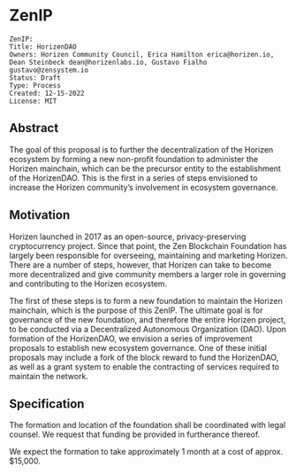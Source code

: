 # ZenIP

    ZenIP: 
    Title: HorizenDAO
    Owners: Horizen Community Council, Erica Hamilton erica@horizen.io, Dean Steinbeck dean@horizenlabs.io, Gustavo Fialho gustavo@zensystem.io 
    Status: Draft
    Type: Process 
    Created: 12-15-2022
    License: MIT


## Abstract


The goal of this proposal is to further the decentralization of the Horizen ecosystem by forming a new non-profit foundation to administer the Horizen mainchain, which can be the precursor entity to the establishment of the HorizenDAO. This is the first in a series of steps envisioned to increase the Horizen community’s involvement in ecosystem governance.



## Motivation

Horizen launched in 2017 as an open-source, privacy-preserving cryptocurrency project. Since that point, the Zen Blockchain Foundation has largely been responsible for overseeing, maintaining and marketing Horizen. There are a number of steps, however, that Horizen can take to become more decentralized and give community members a larger role in governing and contributing to the Horizen ecosystem.

The first of these steps is to form a new foundation to maintain the Horizen mainchain, which is the purpose of this ZenIP. The ultimate goal is for governance of the new foundation, and therefore the entire Horizen project, to be conducted via a Decentralized Autonomous Organization (DAO). Upon formation of the HorizenDAO, we envision a series of improvement proposals to establish new ecosystem governance.  One of these initial proposals may include a fork of the block reward to fund the HorizenDAO, as well as a grant system to enable the contracting of services required to maintain the network.
 


## Specification

The formation and location of the foundation shall be coordinated with legal counsel. We request that funding be provided in furtherance thereof. 

We expect the formation to take approximately 1 month at a cost of approx. $15,000.
